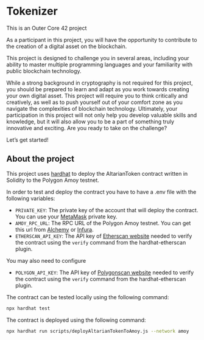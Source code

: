 # Tokenizer

This is an Outer Core 42 project

As a participant in this project, you will have the opportunity to contribute to the creation of a digital asset on the blockchain.

This project is designed to challenge you in
several areas, including your ability to master multiple programming languages and your
familiarity with public blockchain technology.

While a strong background in cryptography is not required for this project, you should
be prepared to learn and adapt as you work towards creating your own digital asset. This
project will require you to think critically and creatively, as well as to push yourself out
of your comfort zone as you navigate the complexities of blockchain technology.
Ultimately, your participation in this project will not only help you develop valuable
skills and knowledge, but it will also allow you to be a part of something truly innovative
and exciting. Are you ready to take on the challenge?

Let’s get started!

## About the project

This project uses [hardhat](https://hardhat.org/) to deploy the AltarianToken contract written in Solidity to the Polygon Amoy testnet.

In order to test and deploy the contract you have to have a .env file with the following variables:

- `PRIVATE_KEY`: The private key of the account that will deploy the contract. You can use your [MetaMask](https://metamask.io/) private key.
- `AMOY_RPC_URL`: The RPC URL of the Polygon Amoy testnet. You can get this url from [Alchemy](https://www.alchemy.com/) or [Infura](https://www.infura.io/).
- `ETHERSCAN_API_KEY`: The API key of [Etherscan website](https://etherscan.io/) needed to verify the contract using the `verify` command from the hardhat-etherscan plugin.

You may also need to configure

- `POLYGON_API_KEY`: The API key of [Polygonscan website](https://polygonscan.com/) needed to verify the contract using the `verify` command from the hardhat-etherscan plugin.

The contract can be tested locally using the following command:

```bash
npx hardhat test
```

The contract is deployed using the following command:

```bash
npx hardhat run scripts/deployAltarianTokenToAmoy.js --network amoy
```
